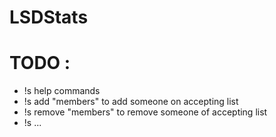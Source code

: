 # LSDStats

# TODO :
- !s help commands
- !s add "members" to add someone on accepting list
- !s remove "members" to remove someone of accepting list
- !s ...
